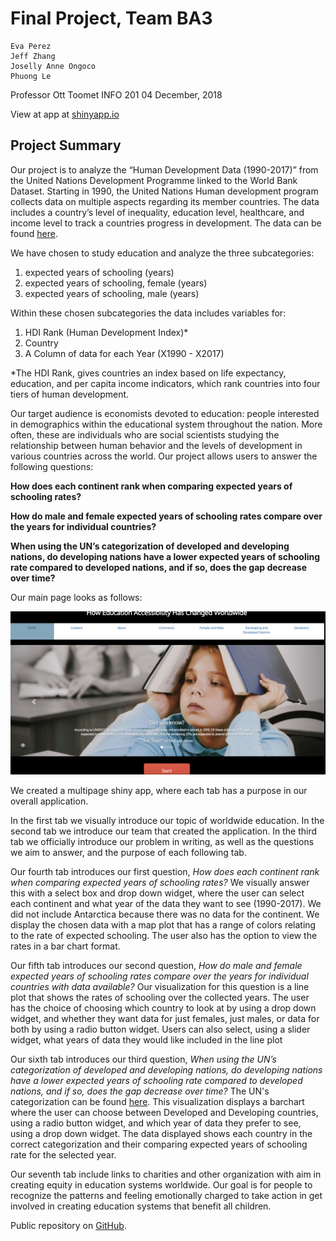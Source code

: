 # Final Project, Team BA3
	
	Eva Perez
	Jeff Zhang
	Joselly Anne Ongoco
	Phuong Le
	
	
Professor Ott Toomet
INFO 201
04 December, 2018

View at app at [shinyapp.io](https://evaperez.shinyapps.io/final-project-ba3/)

## Project Summary
Our project is to analyze the “Human Development Data (1990-2017)” from the United Nations Development Programme linked to the World Bank Dataset. Starting in 1990, the United Nations Human development program collects data on multiple aspects regarding its member countries. The data includes a country’s level of inequality, education level, healthcare, and income level to track a countries progress in development.  The data can be found [here](http://hdr.undp.org/en/data). 

We have chosen to study education and analyze the three subcategories: 


1. expected years of schooling (years) 
2. expected years of schooling, female (years) 
3. expected years of schooling, male (years)


Within these chosen subcategories the data includes variables for:


1. HDI Rank (Human Development Index)*
2. Country
3. A Column of data for each Year (X1990 - X2017)


*The HDI Rank, gives countries an index based on life expectancy, education, and per capita income indicators, which rank countries into four tiers of human development.


Our target audience is economists devoted to education: people interested in demographics within the educational system throughout the nation. More often, these are individuals who are social scientists studying the relationship between human behavior and the levels of development in various countries across the world. Our project allows users to answer the following questions:

**How does each continent rank when comparing expected years of schooling rates?**

**How do male and female expected years of schooling rates compare over the years for individual countries?**

**When using the UN’s categorization of developed and developing nations, do developing nations have a lower expected years of schooling rate compared to developed nations, and if so, does the gap decrease over time?**


Our main page looks as follows:


![Main Screen](mainpage2.png)


We created a multipage shiny app, where each tab has a purpose in our overall application.


In the first tab we visually introduce our topic of worldwide education. In the second tab we introduce our team that created the application. In the third tab we officially introduce our problem in writing, as well as the questions we aim to answer, and the purpose of each following tab. 


Our fourth tab introduces our first question, _How does each continent rank when comparing expected years of schooling rates?_ We visually answer this with a select box and drop down widget, where the user can select each continent and what year of the data they want to see (1990-2017). We did not include Antarctica because there was no data for the continent. We display the chosen data with a map plot that has a range of colors relating to the rate of expected schooling. The user also has the option to view the rates in a bar chart format.


Our fifth tab introduces our second question, _How do male and female expected years of schooling rates compare over the years for individual countries with data available?_ Our visualization for this question is a line plot that shows the rates of schooling over the collected years. The user has the choice of choosing which country to look at by using a drop down widget, and whether they want data for just females, just males, or data for both by using a radio button widget. Users can also select, using a slider widget, what years of data they would like included in the line plot


Our sixth tab introduces our third question, _When using the UN’s categorization of developed and developing nations, do developing nations have a lower expected years of schooling rate compared to developed nations, and if so, does the gap decrease over time?_ The UN's categorization can be found [here](https://unstats.un.org/unsd/methodology/m49/). This visualization displays a barchart where the user can choose between Developed and Developing countries, using a radio button widget, and which year of data they prefer to see, using a drop down widget. The data displayed shows each country in the correct categorization and their comparing expected years of schooling rate for the selected year.


Our seventh tab include links to charities and other organization with aim in creating equity in education systems worldwide. Our goal is for people to recognize the patterns and feeling emotionally charged to take action in get involved in creating education systems that benefit all children.

Public repository on [GitHub](https://github.com/evagj/final-project-ba3).
